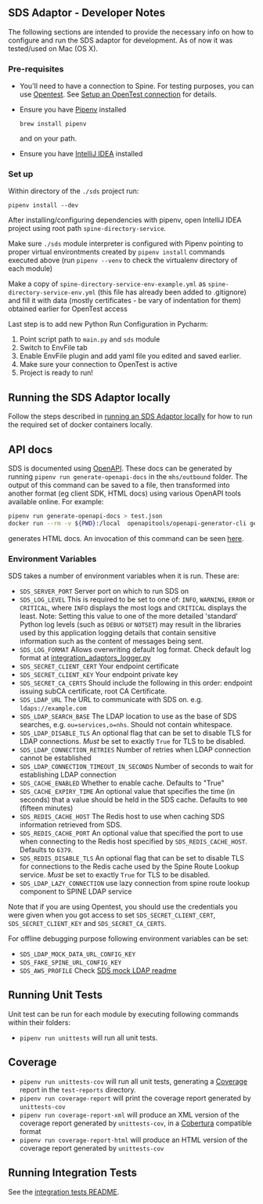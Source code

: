 ## SDS Adaptor - Developer Notes

The following sections are intended to provide the necessary info on how to configure and run the SDS adaptor for development. As of now it was tested/used on Mac (OS X).

### Pre-requisites

* You'll need to have a connection to Spine. For testing purposes, you can use [Opentest](https://nhs-digital-opentest.github.io/Welcome/index.html).
See [Setup an OpenTest connection](../setup-opentest.md) for details.

* Ensure you have [Pipenv](https://docs.pipenv.org/en/latest/) installed
  ```
  brew install pipenv
  ```
  and on your path.

* Ensure you have [IntelliJ IDEA](https://www.jetbrains.com/idea/) installed

### Set up

Within directory of the `./sds` project run:
```
pipenv install --dev
```
After installing/configuring dependencies with pipenv, open IntelliJ IDEA project using root path `spine-directory-service`.

Make sure `./sds` module interpreter is configured with Pipenv pointing to proper virtual environtments created by `pipenv install` commands executed above (run `pipenv --venv` to check the virtualenv directory of each module)

Make a copy of `spine-directory-service-env-example.yml` as `spine-directory-service-env.yml` (this file has already been added to .gitignore) and fill it with data (mostly certificates - be vary of indentation for them) obtained earlier for OpenTest access

Last step is to add new Python Run Configuration in Pycharm:
1. Point script path to `main.py` and `sds` module
2. Switch to EnvFile tab
3. Enable EnvFile plugin and add yaml file you edited and saved earlier.
4. Make sure your connection to OpenTest is active
4. Project is ready to run!

## Running the SDS Adaptor locally
Follow the steps described in
[running an SDS Adaptor locally](running-sds-adaptor-locally.md) for how to run the required set of docker containers locally.

## API docs
<!-- TODO: update to point to generator -->
SDS is documented using
[OpenAPI](https://spec.openapis.org/oas/v3.0.2). These docs can be generated by running `pipenv run generate-openapi-docs` in
the `mhs/outbound` folder. The output of this command can be saved to a file, then transformed into another format (eg client
SDK, HTML docs) using various OpenAPI tools available online. For example:

```bash
pipenv run generate-openapi-docs > test.json
docker run --rm -v ${PWD}:/local  openapitools/openapi-generator-cli generate -g html -i /local/test.json -o /local/out/html
```

generates HTML docs. An invocation of this command can be seen
[here](https://htmlpreview.github.io/?https://github.com/nhsconnect/integration-adaptors/blob/develop/mhs/outbound/openapi-docs.html).

### Environment Variables
SDS takes a number of environment variables when it is run. These are:
* `SDS_SERVER_PORT` Server port on which to run SDS on
* `SDS_LOG_LEVEL` This is required to be set to one of: `INFO`, `WARNING`, `ERROR` or `CRITICAL`, where `INFO` displays
the most logs and `CRITICAL` displays the least. Note: Setting this value to one of the more detailed 'standard' Python
log levels (such as `DEBUG` or `NOTSET`) may result in the libraries used by this application logging details that
contain sensitive information such as the content of messages being sent.
* `SDS_LOG_FORMAT` Allows overwriting default log format. Check default log format at [integration_adaptors_logger.py](sds/utilities/integration_adaptors_logger.py)
* `SDS_SECRET_CLIENT_CERT` Your endpoint certificate
* `SDS_SECRET_CLIENT_KEY` Your endpoint private key
* `SDS_SECRET_CA_CERTS` Should include the following in this order: endpoint issuing subCA certificate, root CA Certificate.
* `SDS_LDAP_URL` The URL to communicate with SDS on. e.g. `ldaps://example.com`
* `SDS_LDAP_SEARCH_BASE` The LDAP location to use as the base of SDS searches, e.g. `ou=services,o=nhs`. Should not contain whitespace.
* `SDS_LDAP_DISABLE_TLS` An optional flag that can be set to disable TLS for LDAP
connections. *Must* be set to exactly `True` for TLS to be disabled.
* `SDS_LDAP_CONNECTION_RETRIES` Number of retries when LDAP connection cannot be established
* `SDS_LDAP_CONNECTION_TIMEOUT_IN_SECONDS` Number of seconds to wait for establishing LDAP connection
* `SDS_CACHE_ENABLED` Whether to enable cache. Defaults to "True"
* `SDS_CACHE_EXPIRY_TIME` An optional value that specifies the time (in seconds)
that a value should be held in the SDS cache. Defaults to `900` (fifteen minutes)
* `SDS_REDIS_CACHE_HOST` The Redis host to use when caching SDS information
retrieved from SDS.
* `SDS_REDIS_CACHE_PORT` An optional value that specified the port to use when
connecting to the Redis host specified by `SDS_REDIS_CACHE_HOST`. Defaults to `6379`.
* `SDS_REDIS_DISABLE_TLS` An optional flag that can be set to disable TLS for
connections to the Redis cache used by the Spine Route Lookup service. *Must* be set to exactly `True` for TLS to be
disabled.
* `SDS_LDAP_LAZY_CONNECTION` use lazy connection from spine route lookup component to SPINE LDAP service

Note that if you are using Opentest, you should use the credentials you were given when you got access to set `SDS_SECRET_CLIENT_CERT`, `SDS_SECRET_CLIENT_KEY` and `SDS_SECRET_CA_CERTS`.

For offline debugging purpose following environment variables can be set:
* `SDS_LDAP_MOCK_DATA_URL_CONFIG_KEY`
* `SDS_FAKE_SPINE_URL_CONFIG_KEY`
* `SDS_AWS_PROFILE`
Check [SDS mock LDAP readme](sds/sds-mock-ldap.md)

## Running Unit Tests
Unit test can be run for each module by executing following commands within their folders:
- `pipenv run unittests` will run all unit tests.

## Coverage
- `pipenv run unittests-cov` will run all unit tests, generating a [Coverage](https://coverage.readthedocs.io/) report
in the `test-reports` directory.
- `pipenv run coverage-report` will print the coverage report generated by `unittests-cov`
- `pipenv run coverage-report-xml` will produce an XML version of the coverage report generated by `unittests-cov`, in a
[Cobertura](http://cobertura.github.io/cobertura/) compatible format
- `pipenv run coverage-report-html` will produce an HTML version of the coverage report generated by `unittests-cov`

## Running Integration Tests
See the [integration tests README](../integration-tests/README.md).

